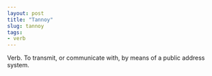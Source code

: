 ```yaml
---
layout: post
title: "Tannoy"
slug: tannoy
tags:
- verb
---
```


Verb. To transmit, or communicate with, by means of a public address system.
